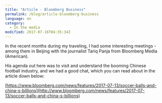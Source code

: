 ```yaml
---
title: "Article - Bloomberg Business"
permalink: /blog/article-bloomberg-business
language: en
category:
  - In the media
modified: 2017-07-16T04:35:34Z
---
```


In the recent months during my traveling, I had some interesting meetings - among them in Beijing with the journalist Tariq Panja from Bloomberg Media (American).

His agenda out here was to visit and understand the booming Chinese football industry, and we had a good chat, which you can read about in the article down below:

[https://www.bloomberg.com/news/features/2017-07-13/soccer-balls-and-china-s-billions](http://www.bloomberg.com/news/features/2017-07-13/soccer-balls-and-china-s-billions)
